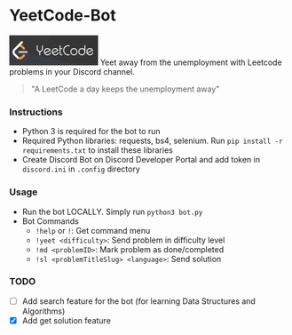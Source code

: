 # YeetCode-Bot
![alt text](https://github.com/b72u68/leetcode-bot/blob/master/yeetcode.png)
Yeet away from the unemployment with Leetcode problems in your Discord channel.
> "A LeetCode a day keeps the unemployment away"

### Instructions

* Python 3 is required for the bot to run
* Required Python libraries: requests, bs4, selenium. Run `pip install -r requirements.txt` to install these libraries
* Create Discord Bot on Discord Developer Portal and add token in `discord.ini` in `.config` directory

### Usage

* Run the bot LOCALLY. Simply run `python3 bot.py`
* Bot Commands
    * `!help` or `!`: Get command menu
    * `!yeet <difficulty>`: Send problem in difficulty level
    * `!md <problemID>`: Mark problem as done/completed
    * `!sl <problemTitleSlug> <language>`: Send solution

### TODO 

- [ ] Add search feature for the bot (for learning Data Structures and Algorithms) 
- [x] Add get solution feature
